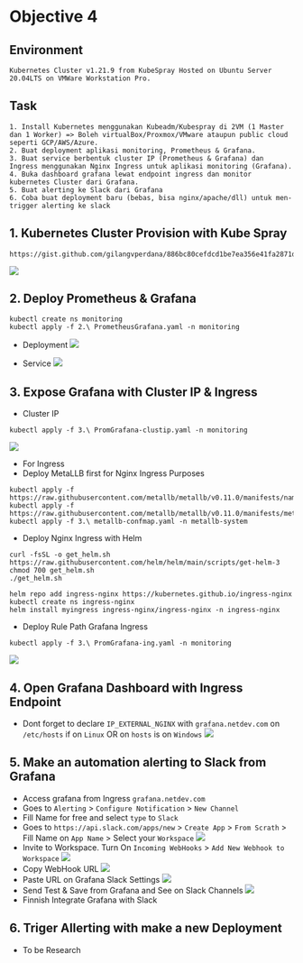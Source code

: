 # Objective 4

## Environment
```
Kubernetes Cluster v1.21.9 from KubeSpray Hosted on Ubuntu Server 20.04LTS on VMWare Workstation Pro.
```

## Task
```
1. Install Kubernetes menggunakan Kubeadm/Kubespray di 2VM (1 Master dan 1 Worker) => Boleh virtualBox/Proxmox/VMware ataupun public cloud seperti GCP/AWS/Azure.
2. Buat deployment aplikasi monitoring, Prometheus & Grafana.
3. Buat service berbentuk cluster IP (Prometheus & Grafana) dan Ingress menggunakan Nginx Ingress untuk aplikasi monitoring (Grafana).
4. Buka dashboard grafana lewat endpoint ingress dan monitor kubernetes Cluster dari Grafana.
5. Buat alerting ke Slack dari Grafana
6. Coba buat deployment baru (bebas, bisa nginx/apache/dll) untuk men-trigger alerting ke slack
```

## 1. Kubernetes Cluster Provision with Kube Spray
```
https://gist.github.com/gilangvperdana/886bc80cefdcd1be7ea356e41fa2871d
```
![](./docs/img/image1.png)

## 2. Deploy Prometheus & Grafana
```
kubectl create ns monitoring
kubectl apply -f 2.\ PrometheusGrafana.yaml -n monitoring
```
- Deployment
![](./docs/img/image2.png)

- Service
![](./docs/img/image3.png)

## 3. Expose Grafana with Cluster IP & Ingress
- Cluster IP
```
kubectl apply -f 3.\ PromGrafana-clustip.yaml -n monitoring
```
![](./docs/img/image4.png)

- For Ingress
- Deploy MetaLLB first for Nginx Ingress Purposes
```
kubectl apply -f https://raw.githubusercontent.com/metallb/metallb/v0.11.0/manifests/namespace.yaml
kubectl apply -f https://raw.githubusercontent.com/metallb/metallb/v0.11.0/manifests/metallb.yaml
kubectl apply -f 3.\ metallb-confmap.yaml -n metallb-system
```

- Deploy Nginx Ingress with Helm
```
curl -fsSL -o get_helm.sh https://raw.githubusercontent.com/helm/helm/main/scripts/get-helm-3
chmod 700 get_helm.sh
./get_helm.sh

helm repo add ingress-nginx https://kubernetes.github.io/ingress-nginx
kubectl create ns ingress-nginx
helm install myingress ingress-nginx/ingress-nginx -n ingress-nginx
```

- Deploy Rule Path Grafana Ingress
```
kubectl apply -f 3.\ PromGrafana-ing.yaml -n monitoring
```
![](./docs/img/image5.png)

## 4. Open Grafana Dashboard with Ingress Endpoint
- Dont forget to declare `IP_EXTERNAL_NGINX` with `grafana.netdev.com` on `/etc/hosts` if on `Linux` OR on `hosts` is on `Windows`
![](./docs/img/image6.png)

## 5. Make an automation alerting to Slack from Grafana
- Access grafana from Ingress `grafana.netdev.com` 
- Goes to `Alerting` > `Configure Notification` > `New Channel`
- Fill Name for free and select `type` to `Slack`
- Goes to `https://api.slack.com/apps/new` > `Create App` > `From Scrath` > Fill Name on `App Name` > Select your `Workspace` 
![](./docs/img/image7.png)
- Invite to Workspace. Turn On `Incoming WebHooks` > `Add New Webhook to Workspace`
![](./docs/img/image8.png)
- Copy WebHook URL
![](./docs/img/image9.png)
- Paste URL on Grafana Slack Settings
![](./docs/img/image10.png)
- Send Test & Save from Grafana and See on Slack Channels
![](./docs/img/image11.png)
- Finnish Integrate Grafana with Slack

## 6. Triger Allerting with make a new Deployment
- To be Research